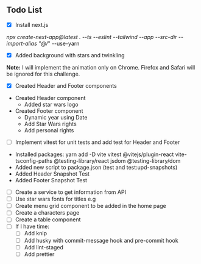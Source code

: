 ## Todo List

* [X] Install next.js

*npx create-next-app@latest . --ts --eslint --tailwind --app --src-dir --import-alias "@/*" --use-yarn

* [X] Added background with stars and twinkling

**Note:** I will implement the animation only on Chrome. Firefox and Safari will be ignored for this challenge.

* [X] Created Header and Footer components

- Created Header component
  - Added star wars logo
- Created Footer component
  - Dynamic year using Date
  - Add Star Wars rights
  - Add personal rights

* [ ] Implement vitest for unit tests and add test for Header and Footer

- Installed packages: yarn add -D vite vitest @vitejs/plugin-react vite-tsconfig-paths @testing-library/react jsdom @testing-library/dom
- Added new script to package.json (test and test:upd-snapshots)
- Added Header Snapshot Test
- Added Footer Snapshot Test

* [ ] Create a service to get information from API
* [ ] Use star wars fonts for titles e.g
* [ ] Create menu grid component to be added in the home page
* [ ] Create a characters page
* [ ] Create a table component
* [ ] If I have time:
  * [ ] Add knip
  * [ ] Add husky with commit-message hook and pre-commit hook
  * [ ] Add lint-staged
  * [ ] Add prettier
